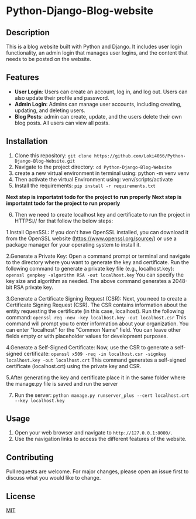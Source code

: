# Python-Django-Blog-website

## Description
This is a blog website built with Python and Django. It includes user login functionality, an admin login that manages user logins, and the content that needs to be posted on the website.

## Features
- **User Login**: Users can create an account, log in, and log out. Users can also update their profile and password.
- **Admin Login**: Admins can manage user accounts, including creating, updating, and deleting users.
- **Blog Posts**: admin can create, update, and the users delete their own blog posts. All users can view all posts.

## Installation
1. Clone this repository: `git clone https://github.com/Loki4056/Python-Django-Blog-Website.git`
2. Navigate to the project directory: `cd Python-Django-Blog-Website`
3. create a new virtual environment in terminal using: python -m venv venv
4. Then activate the virtual Environment using: venv/scripts/activate 
5. Install the requirements: `pip install -r requirements.txt` 

**Next step is importatnt todo for the project to run properly**
**Next step is importatnt todo for the project to run properly**

6. Then we need to create localhost key and certificate to run the project in HTTPS://
    for that follow the below steps:

  1.Install OpenSSL:
    If you don't have OpenSSL installed, you can download it from the OpenSSL website (https://www.openssl.org/source/) or use a package manager for your operating     system to install it.

  2.Generate a Private Key:
       Open a command prompt or terminal and navigate to the directory where you want to generate the key and certificate.
        Run the following command to generate a private key file (e.g., localhost.key):
        `openssl genpkey -algorithm RSA -out localhost.key`
        You can specify the key size and algorithm as needed. The above command generates a 2048-bit RSA private key.

  3.Generate a Certificate Signing Request (CSR):
        Next, you need to create a Certificate Signing Request (CSR). The CSR contains information about the entity requesting the certificate (in this case, localhost).
        Run the following command:
        `openssl req -new -key localhost.key -out localhost.csr`
        This command will prompt you to enter information about your organization. You can enter "localhost" for the "Common Name" field. You can leave other fields empty or with placeholder values for development purposes.

  4.Generate a Self-Signed Certificate:
        Now, use the CSR to generate a self-signed certificate:
        `openssl x509 -req -in localhost.csr -signkey localhost.key -out localhost.crt`
        This command generates a self-signed certificate (localhost.crt) using the private key and CSR.
        
  5.After generating the key and certificate place it in the same folder where the manage.py file is saved and run the server 

7. Run the server: `python manage.py runserver_plus --cert localhost.crt --key localhost.key`

## Usage
1. Open your web browser and navigate to `http://127.0.0.1:8000/`.
2. Use the navigation links to access the different features of the website.

## Contributing
Pull requests are welcome. For major changes, please open an issue first to discuss what you would like to change.

## License
[MIT](https://choosealicense.com/licenses/mit/)
